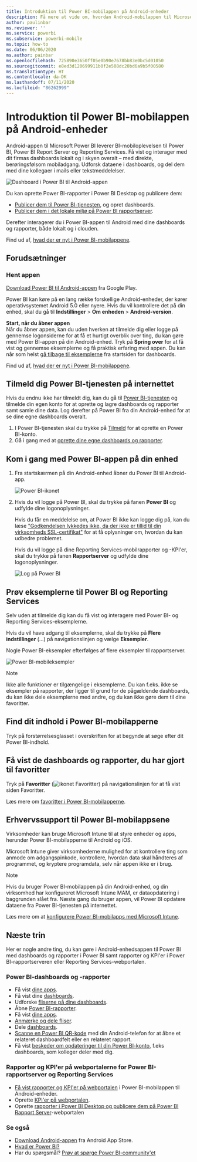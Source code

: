 ```yaml
---
title: Introduktion til Power BI-mobilappen på Android-enheder
description: Få mere at vide om, hvordan Android-mobilappen til Microsoft Power BI giver dig Power BI med mobiladgang til oplysninger lokalt i virksomheden og i skyen.
author: paulinbar
ms.reviewer: ''
ms.service: powerbi
ms.subservice: powerbi-mobile
ms.topic: how-to
ms.date: 06/06/2020
ms.author: painbar
ms.openlocfilehash: 725890e3650ff05e0b90e7678bb83e0bc5d01050
ms.sourcegitcommit: e8ed3d120699911b0f2e508dc20bd6a9b5f00580
ms.translationtype: HT
ms.contentlocale: da-DK
ms.lasthandoff: 07/11/2020
ms.locfileid: "86262999"
---
```

# <a name="get-started-with-the-power-bi-mobile-app-on-android-devices"></a>Introduktion til Power BI-mobilappen på Android-enheder
Android-appen til Microsoft Power BI leverer BI-mobiloplevelsen til Power BI, Power BI Report Server og Reporting Services. Få vist og interager med dit firmas dashboards lokalt og i skyen overalt – med direkte, berøringsfølsom mobiladgang. Udforsk dataene i dashboards, og del dem med dine kollegaer i mails eller tekstmeddelelser. 

![Dashboard i Power BI til Android-appen](./media/mobile-android-app-get-started/power-bi-android-dashboard-optimized-090117.png)

Du kan oprette Power BI-rapporter i Power BI Desktop og publicere dem:

* [Publicer dem til Power BI-tjenesten](../../fundamentals/power-bi-overview.md), og opret dashboards.
* [Publicer dem i det lokale miljø på Power BI rapportserver](../../report-server/quickstart-create-powerbi-report.md).

Derefter interagerer du i Power BI-appen til Android med dine dashboards og rapporter, både lokalt og i clouden.

Find ud af, [hvad der er nyt i Power BI-mobilappene](mobile-whats-new-in-the-mobile-apps.md).

## <a name="prerequisites"></a>Forudsætninger

### <a name="get-the-app"></a>Hent appen

[Download Power BI til Android-appen](https://go.microsoft.com/fwlink/?LinkID=544867) fra Google Play.
  
Power BI kan køre på en lang række forskellige Android-enheder, der kører operativsystemet Android 5.0 eller nyere. Hvis du vil kontrollere det på din enhed, skal du gå til **Indstillinger** > **Om enheden** > **Android-version**. 

**Start, når du åbner appen**    
Når du åbner appen, kan du uden hverken at tilmelde dig eller logge på gennemse logonsiderne for at få et hurtigt overblik over ting, du kan gøre med Power BI-appen på din Android-enhed. Tryk på **Spring over** for at få vist og gennemse eksemplerne og få praktisk erfaring med appen. Du kan når som helst [gå tilbage til eksemplerne](mobile-android-app-get-started.md#try-the-power-bi-and-reporting-services-samples) fra startsiden for dashboards.

Find ud af, [hvad der er nyt i Power BI-mobilappene](mobile-whats-new-in-the-mobile-apps.md).

## <a name="sign-up-for-the-power-bi-service-on-the-web"></a>Tilmeld dig Power BI-tjenesten på internettet
Hvis du endnu ikke har tilmeldt dig, kan du gå til [Power BI-tjenesten](https://powerbi.com/) og tilmelde din egen konto for at oprette og lagre dashboards og rapporter samt samle dine data. Log derefter på Power BI fra din Android-enhed for at se dine egne dashboards overalt.

1. I Power BI-tjenesten skal du trykke på [Tilmeld](https://go.microsoft.com/fwlink/?LinkID=513879) for at oprette en Power BI-konto.
2. Gå i gang med at [oprette dine egne dashboards og rapporter](../../fundamentals/service-get-started.md).

## <a name="get-started-with-the-power-bi-app-on-your-device"></a>Kom i gang med Power BI-appen på din enhed
1. Fra startskærmen på din Android-enhed åbner du Power BI til Android-app.
   
   ![Power BI-ikonet](./media/mobile-android-app-get-started/power-bi-logo-android.png)
2. Hvis du vil logge på Power BI, skal du trykke på fanen **Power BI** og udfylde dine logonoplysninger.

    Hvis du får en meddelelse om, at Power BI ikke kan logge dig på, kan du læse ["Godkendelsen lykkedes ikke, da der ikke er tillid til din virksomheds SSL-certifikat"](mobile-android-app-error-corporate-ssl-account-is-untrusted.md) for at få oplysninger om, hvordan du kan udbedre problemet.

   Hvis du vil logge på dine Reporting Services-mobilrapporter og -KPI'er, skal du trykke på fanen **Rapportserver** og udfylde dine logonoplysninger.
   
   ![Log på Power BI](./media/mobile-android-app-get-started/power-bi-connect-to-login.png)

## <a name="try-the-power-bi-and-reporting-services-samples"></a>Prøv eksemplerne til Power BI og Reporting Services
Selv uden at tilmelde dig kan du få vist og interagere med Power BI- og Reporting Services-eksemplerne.

Hvis du vil have adgang til eksemplerne, skal du trykke på **Flere indstillinger** (...) på navigationslinjen og vælge **Eksempler**.

Nogle Power BI-eksempler efterfølges af flere eksempler til rapportserver.
   
   ![Power BI-mobileksempler](./media/mobile-android-app-get-started/power-bi-android-power-bi-samples.png)

   
   > [!NOTE]
   > Ikke alle funktioner er tilgængelige i eksemplerne. Du kan f.eks. ikke se eksempler på rapporter, der ligger til grund for de pågældende dashboards, du kan ikke dele eksemplerne med andre, og du kan ikke gøre dem til dine favoritter. 
   > 
   >

## <a name="find-your-content-in-the-power-bi-mobile-apps"></a>Find dit indhold i Power BI-mobilapperne

Tryk på forstørrelsesglasset i overskriften for at begynde at søge efter dit Power BI-indhold.

## <a name="view-your-favorite-dashboards-and-reports"></a>Få vist de dashboards og rapporter, du har gjort til favoritter
Tryk på **Favoritter** (![ikonet Favoritter](./media/mobile-android-app-get-started/power-bi-mobile-apps-home-favorites-icon.png)) på navigationslinjen for at få vist siden Favoritter. 

Læs mere om [favoritter i Power BI-mobilapperne](mobile-apps-favorites.md).

## <a name="enterprise-support-for-the-power-bi-mobile-apps"></a>Erhvervssupport til Power BI-mobilappsene
Virksomheder kan bruge Microsoft Intune til at styre enheder og apps, herunder Power BI-mobilapperne til Android og iOS.

Microsoft Intune giver virksomhederne mulighed for at kontrollere ting som anmode om adgangspinkode, kontrollere, hvordan data skal håndteres af programmet, og kryptere programdata, selv når appen ikke er i brug.

> [!NOTE]
> Hvis du bruger Power BI-mobilappen på din Android-enhed, og din virksomhed har konfigureret Microsoft Intune MAM, er dataopdatering i baggrunden slået fra. Næste gang du bruger appen, vil Power BI opdatere dataene fra Power BI-tjenesten på internettet.
> 
> 

Læs mere om at [konfigurere Power BI-mobilapps med Microsoft Intune](../../admin/service-admin-mobile-intune.md). 

## <a name="next-steps"></a>Næste trin
Her er nogle andre ting, du kan gøre i Android-enhedsappen til Power BI med dashboards og rapporter i Power BI samt rapporter og KPI'er i Power BI-rapportserveren eller Reporting Services-webportalen.

### <a name="power-bi-dashboards-and-reports"></a>Power BI-dashboards og -rapporter
* Få vist [dine apps](../../collaborate-share/service-create-distribute-apps.md).
* Få vist dine [dashboards](mobile-apps-view-dashboard.md).
* Udforske [fliserne på dine dashboards](mobile-tiles-in-the-mobile-apps.md).
* Åbne [Power BI-rapporter](mobile-reports-in-the-mobile-apps.md).
* Få vist [dine apps](../../collaborate-share/service-create-distribute-apps.md).
* [Anmærke og dele fliser](mobile-annotate-and-share-a-tile-from-the-mobile-apps.md).
* Dele [dashboards](mobile-share-dashboard-from-the-mobile-apps.md).
* [Scanne en Power BI QR-kode](mobile-apps-qr-code.md) med din Android-telefon for at åbne et relateret dashboardfelt eller en relateret rapport. 
* Få vist [beskeder om opdateringer til din Power BI-konto](mobile-apps-notification-center.md), f.eks dashboards, som kolleger deler med dig.

### <a name="reports-and-kpis-on-the-power-bi-report-server-and-reporting-services-web-portals"></a>Rapporter og KPI'er på webportalerne for Power BI-rapportserver og Reporting Services
* [Få vist rapporter og KPI'er på webportalen](mobile-app-ssrs-kpis-mobile-on-premises-reports.md) i Power BI-mobilappen til Android-enheder.
* Oprette [KPI'er på webportalen](https://docs.microsoft.com/sql/reporting-services/working-with-kpis-in-reporting-services).
* Oprette [rapporter i Power BI Desktop og publicere dem på Power BI Rapport Server](../../report-server/quickstart-create-powerbi-report.md)-webportalen

### <a name="see-also"></a>Se også
* [Download Android-appen](https://go.microsoft.com/fwlink/?LinkID=544867) fra Android App Store.
* [Hvad er Power BI?](../../fundamentals/power-bi-overview.md)
* Har du spørgsmål? [Prøv at spørge Power BI-community'et](https://community.powerbi.com/)
